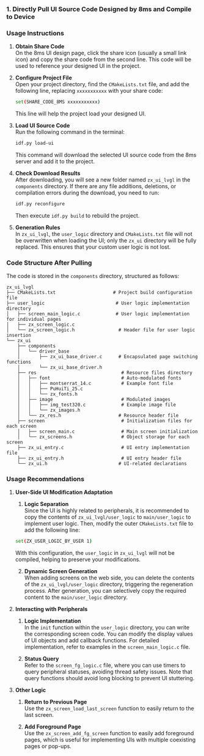 ### 1. Directly Pull UI Source Code Designed by 8ms and Compile to Device

### Usage Instructions

1. **Obtain Share Code**  
   On the 8ms UI design page, click the share icon (usually a small link icon) and copy the share code from the second line. This code will be used to reference your designed UI in the project.

2. **Configure Project File**  
   Open your project directory, find the `CMakeLists.txt` file, and add the following line, replacing `xxxxxxxxxxx` with your share code:  
   ```bash
   set(SHARE_CODE_8MS xxxxxxxxxxx)
   ```  
   This line will help the project load your designed UI.

3. **Load UI Source Code**  
   Run the following command in the terminal:  
   ```bash
   idf.py load-ui
   ```  
   This command will download the selected UI source code from the 8ms server and add it to the project.

4. **Check Download Results**  
   After downloading, you will see a new folder named `zx_ui_lvgl` in the `components` directory. If there are any file additions, deletions, or compilation errors during the download, you need to run:  
   ```bash
   idf.py reconfigure
   ```  
   Then execute `idf.py build` to rebuild the project.

5. **Generation Rules**  
   In `zx_ui_lvgl`, the `user_logic` directory and `CMakeLists.txt` file will not be overwritten when loading the UI; only the `zx_ui` directory will be fully replaced. This ensures that your custom user logic is not lost.

### Code Structure After Pulling

The code is stored in the `components` directory, structured as follows:

```
zx_ui_lvgl
├── CMakeLists.txt                     # Project build configuration file
├── user_logic                          # User logic implementation directory
│   ├── screen_main_logic.c             # User logic implementation for individual pages
│   ├── zx_screen_logic.c               
│   └── zx_screen_logic.h                # Header file for user logic insertion
└── zx_ui
    ├── components
    │   └── driver_base
    │       ├── zx_ui_base_driver.c      # Encapsulated page switching functions
    │       └── zx_ui_base_driver.h
    ├── res                               # Resource files directory
    │   ├── font                          # Auto-modulated fonts
    │   │   ├── montserrat_14.c           # Example font file
    │   │   ├── PuHuiTi_25.c
    │   │   └── zx_fonts.h
    │   ├── image                         # Modulated images
    │   │   ├── img_test320.c             # Example image file
    │   │   └── zx_images.h
    │   └── zx_res.h                     # Resource header file
    ├── screen                            # Initialization files for each screen
    │   ├── screen_main.c                 # Main screen initialization
    │   └── zx_screens.h                  # Object storage for each screen
    ├── zx_ui_entry.c                     # UI entry implementation file
    ├── zx_ui_entry.h                     # UI entry header file
    └── zx_ui.h                          # UI-related declarations
```

### Usage Recommendations

1. **User-Side UI Modification Adaptation**  
   1. **Logic Separation**  
   Since the UI is highly related to peripherals, it is recommended to copy the contents of `zx_ui_lvgl/user_logic` to `main/user_logic` to implement user logic. Then, modify the outer `CMakeLists.txt` file to add the following line:  
   ```bash
   set(ZX_USER_LOGIC_BY_USER 1)
   ```  
   With this configuration, the `user_logic` in `zx_ui_lvgl` will not be compiled, helping to preserve your modifications.

   2. **Dynamic Screen Generation**  
   When adding screens on the web side, you can delete the contents of the `zx_ui_lvgl/user_logic` directory, triggering the regeneration process. After generation, you can selectively copy the required content to the `main/user_logic` directory.

2. **Interacting with Peripherals**  
   1. **Logic Implementation**  
   In the `init` function within the `user_logic` directory, you can write the corresponding screen code. You can modify the display values of UI objects and add callback functions. For detailed implementation, refer to examples in the `screen_main_logic.c` file.

   2. **Status Query**  
   Refer to the `screen_fg_logic.c` file, where you can use timers to query peripheral statuses, avoiding thread safety issues. Note that query functions should avoid long blocking to prevent UI stuttering.

3. **Other Logic**  
   1. **Return to Previous Page**  
   Use the `zx_screen_load_last_screen` function to easily return to the last screen.

   2. **Add Foreground Page**  
   Use the `zx_screen_add_fg_screen` function to easily add foreground pages, which is useful for implementing UIs with multiple coexisting pages or pop-ups.